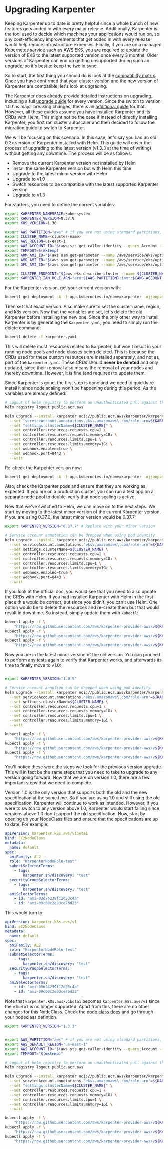 # Upgrading Karpenter

Keeping Karpenter up to date is pretty helpful since a whole bunch of new features gets added in with every major release. Additionally, Karpenter is the tool used to decide which machines your applications would run on, so any cost-efficiency improvements that get added in with every release would help reduce infrastructure expenses. Finally, if you are on a managed Kubernetes service such as AWS EKS, you are required to update the version of EKS to the latest supported version once every 3 months. Older versions of Karpenter can end up getting unsupported during such an upgrade, so it's best to keep the two in sync.

So to start, the first thing you should do is look at the [compatibilty matrix](https://karpenter.sh/v1.0/upgrading/compatibility/). Once you have confirmed that your cluster version and the new version of Karpenter are compatible, let's look at upgrading.

The Karpenter docs already provide detailed instructions on upgrading, including a full [upgrade guide](https://karpenter.sh/docs/upgrading/upgrade-guide/) for every version. Since the switch to version 1.0 has major breaking changes, there is an [additional guide](https://karpenter.sh/v1.0/upgrading/v1-migration/) for that. However, all these guides assume you have installed Karpenter and its CRDs with Helm. This might not be the case if instead of directly installing Karpenter, you first ran cluster autoscaler and then decided to follow the migration guide to switch to Karpenter.

We will be focusing on this scenario. In this case, let's say you had an old 0.3x version of Karpenter installed with Helm. This guide will cover the process of upgrading to the latest version (v1.3.3 at the time of writing) without getting any downtime. The process will be as follows:

- Remove the current Karpenter version not installed by Helm
- Install the same Karpenter version but with Helm this time
- Upgrade to the latest minor version with Helm
- Upgrade to v1.0
- Switch resources to be compatible with the latest supported Karpenter version
- Upgrade to v1.3

For starters, you need to define the correct variables:

```bash
export KARPENTER_NAMESPACE=kube-system
export KARPENTER_VERSION=0.37.0
export K8S_VERSION=1.30

export AWS_PARTITION="aws" # if you are not using standard partitions, you may need to configure to aws-cn / aws-us-gov
export CLUSTER_NAME=<cluster-name>
export AWS_REGION=us-east-1
export AWS_ACCOUNT_ID="$(aws sts get-caller-identity --query Account --output text)"
export TEMPOUT=$(mktemp)
export ARM_AMI_ID="$(aws ssm get-parameter --name /aws/service/eks/optimized-ami/${K8S_VERSION}/amazon-linux-2-arm64/recommended/image_id --region us-east-1 --query Parameter.Value --output text)"
export AMD_AMI_ID="$(aws ssm get-parameter --name /aws/service/eks/optimized-ami/${K8S_VERSION}/amazon-linux-2/recommended/image_id --region us-east-1 --query Parameter.Value --output text)"
export GPU_AMI_ID="$(aws ssm get-parameter --name /aws/service/eks/optimized-ami/${K8S_VERSION}/amazon-linux-2-gpu/recommended/image_id --region us-east-1 --query Parameter.Value --output text)"

export CLUSTER_ENDPOINT="$(aws eks describe-cluster --name ${CLUSTER_NAME} --region us-east-1 --query "cluster.endpoint" --output text)"
export KARPENTER_IAM_ROLE_ARN="arn:${AWS_PARTITION}:iam::${AWS_ACCOUNT_ID}:role/KarpenterControllerRole-${CLUSTER_NAME}"
```

For the Karpenter version, get your current version with:

```bash
kubectl get deployment -A -l app.kubernetes.io/name=karpenter -ojsonpath="{.items[0].metadata.labels['app\.kubernetes\.io/version']}{'\n'}"
```

Then set that exact version. Also make sure to set the cluster name, region, and k8s version. Now that the variables are set, let's delete the old Karpenter before installing the new one. Since the only other way to install Karpenter is by generating the `Karpenter.yaml`, you need to simply run the delete command:

```bash
kubectl delete -f karpenter.yaml
```

This will delete most resources related to Karpenter, but won't result in your running node pools and node classes being deleted. This is because the CRDs used for these custom resources are installed separately, and not as part of the `karpenter.yaml`. These CRDs should **never be deleted** and only updated, since their removal also means the removal of your nodes and thereby downtime. However, it is fine (and required) to update them.

Since Karpenter is gone, the first step is done and we need to quickly re-install it since node scaling won't be happening during this period. As the variables are already defined:

```bash
# Logout of helm registry to perform an unauthenticated pull against the public ECR
helm registry logout public.ecr.aws

helm upgrade --install karpenter oci://public.ecr.aws/karpenter/karpenter --version "${KARPENTER_VERSION}" --namespace "${KARPENTER_NAMESPACE}" --create-namespace \
  --set "serviceAccount.annotations.eks\.amazonaws\.com/role-arn=${KARPENTER_IAM_ROLE_ARN}" \
  --set "settings.clusterName=${CLUSTER_NAME}" \
  --set controller.resources.requests.cpu=1 \
  --set controller.resources.requests.memory=1Gi \
  --set controller.resources.limits.cpu=1 \
  --set controller.resources.limits.memory=1Gi \
  --set webhook.enabled=true \
  --set webhook.port=8443 \
  --wait
```

Re-check the Karpenter version now:

```bash
kubectl get deployment -A -l app.kubernetes.io/name=karpenter -ojsonpath="{.items[0].metadata.labels['app\.kubernetes\.io/version']}{'\n'}"
```

Also, check the Karpenter pods and ensure that they are working as expected. If you are on a production cluster, you can run a test app on a separate node pool to double-verify that node scaling is active.

Now that we've switched to Helm, we can move on to the next steps. We start by moving to the latest minor version of the current Karpenter version. If you are using 0.37.0, the latest minor version would be 0.37.7:

```bash
export KARPENTER_VERSION="0.37.7" # Replace with your minor version

# Service account annotation can be dropped when using pod identity
helm upgrade --install karpenter oci://public.ecr.aws/karpenter/karpenter --version ${KARPENTER_VERSION} --namespace "${KARPENTER_NAMESPACE}" --create-namespace \
  --set serviceAccount.annotations."eks\.amazonaws\.com/role-arn"=${KARPENTER_IAM_ROLE_ARN} \
  --set settings.clusterName=${CLUSTER_NAME} \
  --set controller.resources.requests.cpu=1 \
  --set controller.resources.requests.memory=1Gi \
  --set controller.resources.limits.cpu=1 \
  --set controller.resources.limits.memory=1Gi \
  --set webhook.enabled=true \
  --set webhook.port=8443 \
  --wait
  ```

If you look at the official doc, you would see that you need to also update the CRDs with Helm. If you had installed Karpenter with Helm in the first place this would be correct, but since you didn't, you can't use Helm. One option would be to delete the resources and re-create them but that would result in downtime. So instead, simply update them with `kubectl`:

```bash
kubectl apply -f \
    "https://raw.githubusercontent.com/aws/karpenter-provider-aws/v${KARPENTER_VERSION}/pkg/apis/crds/karpenter.sh_nodepools.yaml"
kubectl apply -f \
    "https://raw.githubusercontent.com/aws/karpenter-provider-aws/v${KARPENTER_VERSION}/pkg/apis/crds/karpenter.k8s.aws_ec2nodeclasses.yaml"
kubectl apply -f \
    "https://raw.githubusercontent.com/aws/karpenter-provider-aws/v${KARPENTER_VERSION}/pkg/apis/crds/karpenter.sh_nodeclaims.yaml"
```

Now you are in the latest minor version of the old version. You can proceed to perform any tests again to verify that Karpenter works, and afterwards its time to finally move to v1.0:

```bash

export KARPENTER_VERSION="1.0.9"

# Service account annotion can be dropped when using pod identity
helm upgrade --install karpenter oci://public.ecr.aws/karpenter/karpenter --version ${KARPENTER_VERSION} --namespace "${KARPENTER_NAMESPACE}" --create-namespace \
  --set serviceAccount.annotations."eks\.amazonaws\.com/role-arn"=${KARPENTER_IAM_ROLE_ARN} \
  --set settings.clusterName=${CLUSTER_NAME} \
  --set controller.resources.requests.cpu=1 \
  --set controller.resources.requests.memory=1Gi \
  --set controller.resources.limits.cpu=1 \
  --set controller.resources.limits.memory=1Gi \
  --wait

kubectl apply -f \
    "https://raw.githubusercontent.com/aws/karpenter-provider-aws/v${KARPENTER_VERSION}/pkg/apis/crds/karpenter.sh_nodepools.yaml"
kubectl apply -f \
    "https://raw.githubusercontent.com/aws/karpenter-provider-aws/v${KARPENTER_VERSION}/pkg/apis/crds/karpenter.k8s.aws_ec2nodeclasses.yaml"
kubectl apply -f \
    "https://raw.githubusercontent.com/aws/karpenter-provider-aws/v${KARPENTER_VERSION}/pkg/apis/crds/karpenter.sh_nodeclaims.yaml"
```

You'll notice these were the steps we took for the previous version upgrade. This will in fact be the same steps that you need to take to upgrade to any version going forward. Now that we are on version 1.0, there are a few important steps that we need to complete.

Version 1.0 is the only version that supports both the old and the new specification at the same time. So if you are using 1.0 and still using the old specification, Karpenter will continue to work as intended. However, if you were to switch to any version above 1.0, Karpenter would start failing since versions above 1.0 don't support the old specification. Now, start by opening up your NodeClass files and ensure that the specifications are up to date. For example:

```yaml
apiVersion: karpenter.k8s.aws/v1beta1
kind: EC2NodeClass
metadata:
  name: default
spec:
  amiFamily: AL2
  role: "KarpenterNodeRole-test"
  subnetSelectorTerms:
    - tags:
        karpenter.sh/discovery: "test"
  securityGroupSelectorTerms:
    - tags:
        karpenter.sh/discovery: "test"
  amiSelectorTerms:
    - id: "ami-03d24239f12d53c4a"
    - id: "ami-09c00c2e93ce7bd23"
```

This would turn to:

```yaml
apiVersion: karpenter.k8s.aws/v1
kind: EC2NodeClass
metadata:
  name: default
spec:
  amiFamily: AL2
  role: "KarpenterNodeRole-test"
  subnetSelectorTerms:
    - tags:
        karpenter.sh/discovery: "test"
  securityGroupSelectorTerms:
    - tags:
        karpenter.sh/discovery: "test"
  amiSelectorTerms:
    - id: "ami-03d24239f12d53c4a"
    - id: "ami-09c00c2e93ce7bd23"
```

Note that `karpenter.k8s.aws/v1beta1` becomes `karpenter.k8s.aws/v1` since the `v1beta1` is no longer supported. Apart from this, there are no other changes for this NodeClass. Check the [node class docs](https://karpenter.sh/docs/concepts/nodeclasses/) and go through your nodeclass defintion.

```bash
export KARPENTER_VERSION="1.3.3"


export AWS_PARTITION="aws" # if you are not using standard partitions, you may need to configure to aws-cn / aws-us-gov
export AWS_DEFAULT_REGION="us-east-1"
export AWS_ACCOUNT_ID="$(aws sts get-caller-identity --query Account --output text)"
export TEMPOUT="$(mktemp)"

# Logout of helm registry to perform an unauthenticated pull against the public ECR
helm registry logout public.ecr.aws

helm upgrade --install karpenter oci://public.ecr.aws/karpenter/karpenter --version "${KARPENTER_VERSION}" --namespace "${KARPENTER_NAMESPACE}" --create-namespace \
  --set serviceAccount.annotations."eks\.amazonaws\.com/role-arn"=${KARPENTER_IAM_ROLE_ARN} \
  --set "settings.clusterName=${CLUSTER_NAME}" \
  --set controller.resources.requests.cpu=1 \
  --set controller.resources.requests.memory=1Gi \
  --set controller.resources.limits.cpu=1 \
  --set controller.resources.limits.memory=1Gi \
  --wait

kubectl apply -f \
    "https://raw.githubusercontent.com/aws/karpenter-provider-aws/v${KARPENTER_VERSION}/pkg/apis/crds/karpenter.sh_nodepools.yaml"
kubectl apply -f \
    "https://raw.githubusercontent.com/aws/karpenter-provider-aws/v${KARPENTER_VERSION}/pkg/apis/crds/karpenter.k8s.aws_ec2nodeclasses.yaml"
kubectl apply -f \
    "https://raw.githubusercontent.com/aws/karpenter-provider-aws/v${KARPENTER_VERSION}/pkg/apis/crds/karpenter.sh_nodeclaims.yaml"
```